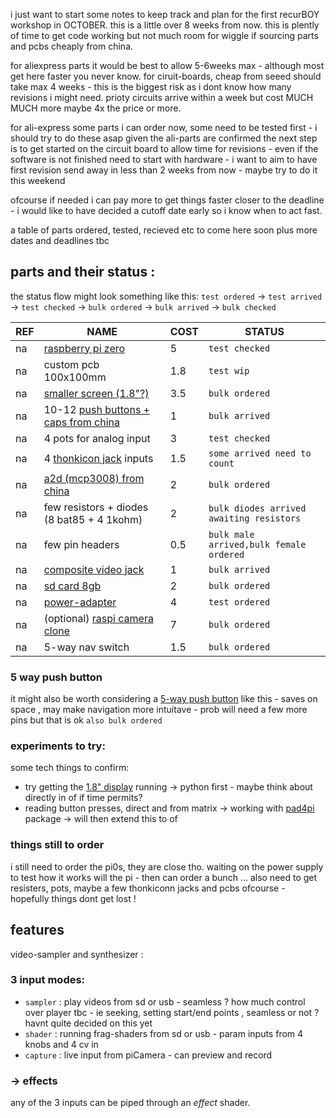 
i just want to start some notes to keep track and plan for the first recurBOY workshop in OCTOBER. this is a little over 8 weeks from now. this is plently of time to get code working but not much room for wiggle if sourcing parts and pcbs cheaply from china.

for aliexpress parts it would be best to allow 5-6weeks max - although most get here faster you never know. for ciruit-boards, cheap from seeed should take max 4 weeks - this is the biggest risk as i dont know how many revisions i might need. prioty circuits arrive within a week but cost MUCH MUCH more maybe 4x the price or more.

for ali-express some parts i can order now, some need to be tested first - i should try to do these asap
given the ali-parts are confirmed the next step is to get started on the circuit board to allow time for revisions - even if the software is not finished need to start with hardware - i want to aim to have first revision send away in less than 2 weeks from now - maybe try to do it this weekend

ofcourse if needed i can pay more to get things faster closer to the deadline - i would like to have decided a cutoff date early so i know when to act fast.

a table of parts ordered, tested, recieved etc to come here soon plus more dates and deadlines tbc

## parts and their status :

the status flow might look something like this: `test ordered` -> `test arrived` -> `test checked` -> `bulk ordered` -> `bulk arrived` -> `bulk checked`


REF | NAME | COST | STATUS
--- | --- | --- | ---
na | [raspberry pi zero] | 5 |  `test checked`
na | custom pcb 100x100mm | 1.8 | `test wip`
na | [smaller screen (1.8"?)] | 3.5 | `bulk ordered`
na | 10-12 [push buttons + caps from china] | 1  | `bulk arrived`
na | 4 pots for analog input | 3 | `test checked`
na | 4 [thonkicon jack] inputs | 1.5 | `some arrived need to count`
na | [a2d (mcp3008) from china] | 2 | `bulk ordered`
na | few resistors + diodes (8 bat85 + 4 1kohm) | 2 | `bulk diodes arrived awaiting resistors`
na | few pin headers | 0.5 | `bulk male arrived,bulk female ordered`
na | [composite video jack] | 1 | `bulk arrived`
na | [sd card 8gb] | 2 | `bulk ordered`
na | [power-adapter] |  4 |  `test ordered`
na | (optional) [raspi camera clone] | 7 | `bulk ordered` 
na | 5-way nav switch | 1.5 | `bulk ordered`

### 5 way push button

it might also be worth considering a [5-way push button] like this - saves on space , may make navigation more intuitave - prob will need a few more pins but that is ok `also bulk ordered`

### experiments to try:

some tech things to confirm:

- try getting the [1.8" display] running -> python first - maybe think about directly in of if time permits?
- reading button presses, direct and from matrix -> working with [pad4pi] package -> will then extend this to of

### things still to order

i still need to order the pi0s, they are close tho. waiting on the power supply to test how it works will the pi - then can order a bunch ...
also need to get resisters, pots, maybe a few thonkiconn jacks and pcbs ofcourse - hopefully things dont get lost !

## features

video-sampler and synthesizer : 

### 3 input modes:

- `sampler` : play videos from sd or usb - seamless ? how much control over player tbc - ie seeking, setting start/end points , seamless or not ? havnt quite decided on this yet
- `shader` : running frag-shaders from sd or usb - param inputs from 4 knobs and 4 cv in
- `capture` : live input from piCamera - can preview and record

### -> effects

any of the 3 inputs can be piped through an _effect_ shader.

[raspberry pi zero]: https://www.berrybase.de/raspberry-pi-zero-v1.3
[smaller screen (1.8"?)]: https://www.aliexpress.com/item/32996979276.html
[a2d (mcp3008) from china]: https://www.aliexpress.com/item/32735896933.html
[push buttons + caps from china]: https://www.aliexpress.com/item/32826994795.html
[thonkicon jack]: https://modularaddict.com/pj301m12-jacks
[sd card 8gb]: https://www.aliexpress.com/item/33040093922.html
[composite video jack]: https://www.mouser.de/ProductDetail/CUI/RCJ-024?qs=%2Fha2pyFadujC6XIlhTY7nF4RUCR%2FYibjfCLz8sPuiKglF9KHFnEXMg%3D%3D
[power-adapter]: https://www.aliexpress.com/item/32898334338.html
[raspi camera clone]: https://www.aliexpress.com/item/32825264717.html
[5-way push button]: https://www.aliexpress.com/item/32845147449.html
[1.8" display]: https://jakew.me/2018/01/19/st7735-pi/
[pad4pi]: https://github.com/brettmclean/pad4pi/
